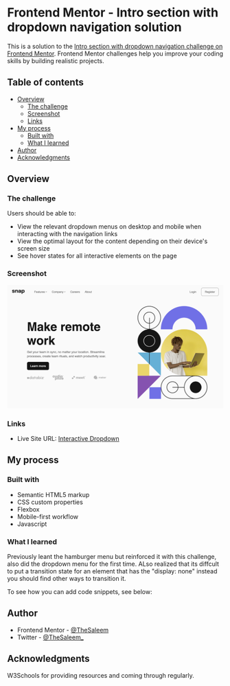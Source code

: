 # Frontend Mentor - Intro section with dropdown navigation solution

This is a solution to the [Intro section with dropdown navigation challenge on Frontend Mentor](https://www.frontendmentor.io/challenges/intro-section-with-dropdown-navigation-ryaPetHE5). Frontend Mentor challenges help you improve your coding skills by building realistic projects. 

## Table of contents

- [Overview](#overview)
  - [The challenge](#the-challenge)
  - [Screenshot](#screenshot)
  - [Links](#links)
- [My process](#my-process)
  - [Built with](#built-with)
  - [What I learned](#what-i-learned)
- [Author](#author)
- [Acknowledgments](#acknowledgments)


## Overview

### The challenge

Users should be able to:

- View the relevant dropdown menus on desktop and mobile when interacting with the navigation links
- View the optimal layout for the content depending on their device's screen size
- See hover states for all interactive elements on the page

### Screenshot

![](./images/Screenshot%20.png)


### Links

- Live Site URL: [Interactive Dropdown](https://interactive-dropdown.netlify.app)

## My process

### Built with

- Semantic HTML5 markup
- CSS custom properties
- Flexbox
- Mobile-first workflow
- Javascript

### What I learned

Previously leant the hamburger menu but reinforced it with this challenge, also did the dropdown menu for the first time. ALso realized that its diffcult to put a transition state for an element that has the "display: none" instead you should find other ways to transition it.

To see how you can add code snippets, see below:


## Author

- Frontend Mentor - [@TheSaleem](https://www.frontendmentor.io/profile/thesaleem)
- Twitter - [@TheSaleem_](https://www.twitter.com/thesaleem_)


## Acknowledgments

W3Schools for providing resources and coming through regularly.

